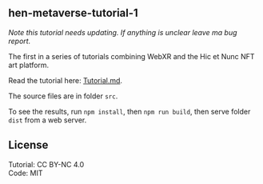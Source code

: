 ## hen-metaverse-tutorial-1

*Note this tutorial needs updating. If anything is unclear leave ma bug report.*

The first in a series of tutorials combining WebXR and the Hic et Nunc NFT art platform.

Read the tutorial here: [Tutorial.md](Tutorial.md).

The source files are in folder `src`. 

To see the results, run `npm install`, then `npm run build`, then serve folder `dist` from a web server.

## License

Tutorial: CC BY-NC 4.0    
Code: MIT    
